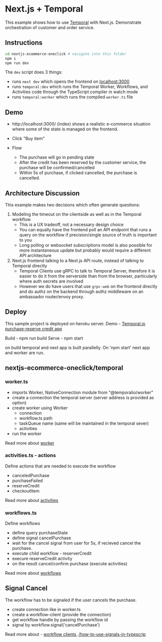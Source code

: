# Next.js + Temporal

This example shows how to use [Temporal](https://docs.temporal.io/) with Next.js.
Demonstrate orchestration of customer and order service.


## Instructions

```bash
cd nextjs-ecommerce-oneclick # navigate into this folder
npm i
npm run dev
```

The `dev` script does 3 things:

- runs `next dev` which opens the frontend on [localhost:3000](http://localhost:3000)
- runs `temporal:dev` which runs the Temporal Worker, Workflows, and Activities code through the TypeScript compiler in watch mode
- runs `temporal:worker` which runs the compiled `worker.ts` file

## Demo

- http://localhost:3000/ (index) shows a realistic e-commerce situation where some of the state is managed on the frontend.


- Click "Buy item"
- Flow
  - The purchase will go in pending state
  - After the credit has been reserved by the customer service, the purchase will be confirmed/cancelled
  - Within 5s of purchase, if clicked cancelled, the purchase is cancelled.
  
## Architecture Discussion

This example makes two decisions which often generate questions:

1. Modeling the timeout on the clientside as well as in the Temporal workflow
   - This is a UX tradeoff, not a necessary design choice
   - You can equally have the frontend poll an API endpoint that runs a query on the workflow if precision/single source of truth is important to you
   - Long polling or websocket subscriptions model is also possible for more instantaneous update but probably would require a different API architecture
2. Next.js frontend talking to a Next.js API route, instead of talking to Temporal directly
   - Temporal Clients use gRPC to talk to Temporal Server, therefore it is easier to do it from the serverside than from the browser, particularly where auth secrets are involved
   - However we do have users that use `grpc-web` on the frontend directly and do authz on the backend through authz middleware on an ambassador router/envoy proxy.

## Deploy

This sample project is deployed on heroku server. 
Demo - [Temporal.io purchase-reserve credit app](https://temporal-demo-client.herokuapp.com/)

Build - npm run build
Serve - npm start

on build temporal and next app is built parallelly. On 'npm start' next app and worker are run.

## nextjs-ecommerce-oneclick/temporal
### worker.ts
- imports Worker, NativeConnection module from "@temporalio/worker"
- create a connection the temporal server (server address is provided as option)
- create worker using Worker
  - connection
  - workflow.ts path
  - taskQueue name (same will be maintained in the temporal sever)
  - activities
- run the worker

Read more about [worker](https://docs.temporal.io/workers/)

### activities.ts - actions
Define actions that are needed to execute the workflow
- canceledPurchase 
- purchaseFailed
- reserveCredit
- checkoutItem

Read more about [activities](https://docs.temporal.io/activities/)

### workflows.ts
Define workflows
- define query purchaseState
- define signal cancelPurchase
- wait for the cancel signal from user for 5s, if recieved cancel the purchase.
- execute child workflow - reserverCredit 
- execure reserveCredit activity
- on the result cancel/confirm purchase (execute activities)

Read more about [workflows](https://docs.temporal.io/workflows/)


## Signal Cancel

The workflow has to be signaled if the user cancels the purchase. 
- create connection like in worker.ts
- create a workflow-client (provide the connection)
- get workflow handle by passing the workflow id 
- signal by workflow.signal('cancelPurchase')

Read more about - [workflow clients](https://docs.temporal.io/typescript/clients/), [/how-to-use-signals-in-typescrip](https://docs.temporal.io/typescript/how-to-use-signals-in-typescript/)

